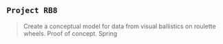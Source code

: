 ## `Project RB8`
> Create a conceptual model for data from visual ballistics on roulette wheels. Proof of concept. Spring 
